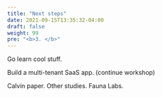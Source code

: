 ```yaml
---
title: "Next steps"
date: 2021-09-15T13:35:32-04:00
draft: false
weight: 99
pre: "<b>3. </b>"
---
```


Go learn cool stuff.

Build a multi-tenant SaaS app. (continue workshop)

Calvin paper.
Other studies.
Fauna Labs.
